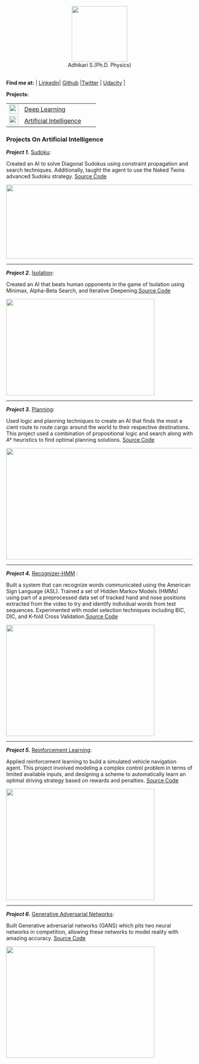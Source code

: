 

<div align="center">
   <img src = "https://avatars2.githubusercontent.com/u/8798209?s=400&u=305e9db87ab9bedcf0dd9675dcf35bcedc41de9d&v=4" width="150" height="150" /><br>
   Adhikari S.(Ph.D. Physics)<br>
</div>
<br>

**Find me at:** 
| [Linkedin](https://www.linkedin.com/in/sadhi003/)| [Github](https://github.com/sadhi003) |[Twitter](https://twitter.com/sadhi003) | [Udacity]() |
 
 
**Projects:** 

|   |   |   |   |
| --- | --- | --- | --- |
|<img src = "https://blog.sollers.edu/hs-fs/hubfs/ImgOptimize/Deep%20Learning%20790.jpg?t=1508581759159&width=781&height=521&name=Deep%20Learning%20790.jpg" width="25" height="25" /> |[Deep Learning](https://github.com/sadhi003/dlnd/)  |  
|<img src = "https://encrypted-tbn0.gstatic.com/images?q=tbn:ANd9GcRGl205uvyAdOrxHnGfWNH9Z5vOFg0ot3rsvFB9UzeOIbNNMxUL" width="25" height="25" /> |[Artificial Intelligence](https://sadhi003.github.io/aip/)| 


 
### Projects On Artificial Intelligence


***Project 1.*** [Sudoku](https://github.com/sadhi003/AIND-Sudoku):  

Created an AI to solve Diagonal Sudokus using constraint propagation and search techniques. Additionally, taught the agent to use the Naked Twins advanced Sudoku strategy. [Source Code](https://github.com/sadhi003/AIND-Sudoku)

 <img src = "https://d17h27t6h515a5.cloudfront.net/topher/2017/January/5885ac6f_screen-shot-2017-01-22-at-11.08.01-pm-1/screen-shot-2017-01-22-at-11.08.01-pm-1.png" width="700" height="200" />
 
---------------------------------

***Project 2.*** [Isolation](https://github.com/sadhi003/AIND-Isolation):  

Created an AI that beats human opponents in the game of Isolation using Minimax, Alpha-Beta Search, and Iterative Deepening.[Source Code](https://github.com/sadhi003/AIND-Isolation)

<img src = "https://github.com/sadhi003/AIND-Isolation/raw/master/viz.gif" width="400" height="260" />
 
---------------------------------

***Project 3.*** [Planning](https://github.com/sadhi003/AIND-Planning): 

Used logic and planning techniques to create an AI that finds the most e cient route to route cargo around the world to their respective destinations. This project used a combination of propositional logic and search along with A* heuristics to find optimal planning solutions. [Source Code](https://github.com/sadhi003/AIND-Planning)

<img src = "https://github.com/sadhi003/AIND-Planning/raw/master/images/statespace.png" width="800" height="300" />


---------------------------------


***Project 4.*** [Recognizer-HMM](https://github.com/sadhi003/AIND-Recognizer) : 

Built a system that can recognize words communicated using the American Sign Language (ASL). Trained a set of Hidden Markov Models (HMMs) using part of a preprocessed data set of tracked hand and nose positions extracted from the video to try and identify individual words from test sequences. Experimented with model selection techniques including BIC, DIC, and K-fold Cross Validation.[Source Code](https://github.com/sadhi003/AIND-Recognizer/blob/master/asl_recognizer.ipynb)


<img src = "http://summer.berkeley.edu/sites/default/files/ASL-POSTER.png" width="400" height="300" />

---------------------------------

***Project 5.*** [Reinforcement Learning](https://github.com/sadhi003/aind2-rnn):

Applied reinforcement learning to build a simulated vehicle navigation agent. This project involved modeling a complex control problem in terms of limited available inputs, and designing a scheme to automatically learn an optimal driving strategy based on rewards and penalties. [Source Code](https://github.com/sadhi003/aind2-rnn/tree/master/Smartcab)

<img src = "https://s3-us-west-2.amazonaws.com/udacity-profiles/production/projects/4433825584-project-455b45855c85a05e9fcc6a9dfa8a025a.png?t=1507917311824" width="400" height="300" />


---------------------------------

***Project 6.*** [Generative Adversarial Networks](https://github.com/sadhi003/AIND-CV-Mimic):

Built Generative adversarial networks (GANS) which pits two neural networks in competition, allowing these networks to model reality with amazing accuracy. [Source Code](https://github.com/Vasuji/DLND-face-generation)


<img src = "https://github.com/Vasuji/Artificial-Intelligence-Projects/blob/master/pic/gan.png?raw=true" width="400" height="300" />

